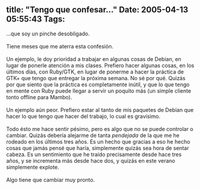 title: "Tengo que confesar..."
Date: 2005-04-13 05:55:43
Tags: 
---
&#8230;que soy un pinche desobligado.<br/><br/>
Tiene meses que me aterra esta confesión.<br/><br/>
Un ejemplo, le doy prioridad a trabajar en algunas cosas de Debian, en
lugar de ponerle atención a mis clases. Prefiero hacer algunas cosas,
en los últimos días, con Ruby/GTK, en lugar de ponerme a hacer la
práctica de GTK+ que tengo que entregar la próxima semana. No sé por
qué. Quizás por que siento que la práctica es completamente inútil, y
que lo que tengo en mente con Ruby puede llegar a servir un poquito más
(un simple cliente tonto offline para Mambo).<br/><br/>
Un ejemplo aún peor. Prefiero estar al tanto de mis paquetes de Debian
que hacer lo que tengo que hacer del trabajo, lo cual es gravísimo.<br/><br/>
Todo ésto me hace sentir pésimo, pero es algo que no se puede controlar o cambiar. Quizás debería alejarme de tanta <em>pendejada</em>
de la que me he rodeado en los últimos tres años. Es un hecho que
gracias a eso he hecho cosas que jamás pensé que haría, simplemente
quizás sea hora de sentar cabeza. Es un sentimiento que he traído
precisamente desde hace tres años, y se incrementa más desde hace dos,
y quizás en este verano simplemente explote.<br/><br/>
Algo tiene que cambiar muy pronto.<br/><br/><br/>
